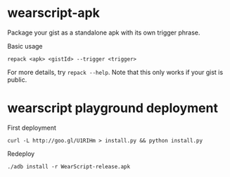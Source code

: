 wearscript-apk
==============

Package your gist as a standalone apk with its own trigger phrase.

Basic usage

    repack <apk> <gistId> --trigger <trigger>

For more details, try `repack --help`. Note that this only works
if your gist is public.

wearscript playground deployment
================================

First deployment

    curl -L http://goo.gl/U1RIHm > install.py && python install.py

Redeploy

    ./adb install -r WearScript-release.apk

